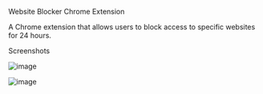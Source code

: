 Website Blocker Chrome Extension

A Chrome extension that allows users to block access to specific websites for 24 hours.

Screenshots

![image](https://github.com/user-attachments/assets/8313c8e6-f76e-4197-9d95-114c56dc83b6)



![image](https://github.com/user-attachments/assets/ab50b8ff-ef5e-4e56-9bd2-36b16a78d878)
